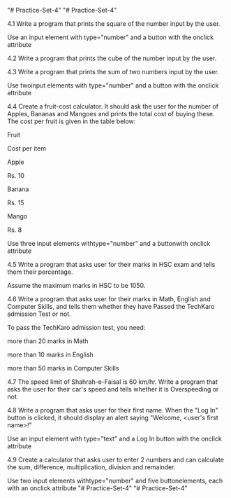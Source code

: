 "# Practice-Set-4" 
"# Practice-Set-4" 

4.1
Write a program that prints the square of the number input by the user.

Use an input element with type="number" and a button with the onclick attribute

4.2
Write a program that prints the cube of the number input by the user.

4.3
Write a program that prints the sum of two numbers input by the user.

Use twoinput elements with type="number" and a button with the onclick attribute

4.4
Create a fruit-cost calculator. It should ask the user for the number of Apples, Bananas and Mangoes and prints the total cost of buying these. The cost per fruit is given in the table below:

Fruit

Cost per item

Apple

Rs. 10

Banana

Rs. 15

Mango

Rs. 8

Use three input elements withtype="number" and a buttonwith onclick attribute

4.5
Write a program that asks user for their marks in HSC exam and tells them their percentage.

Assume the maximum marks in HSC to be 1050.

4.6
Write a program that asks user for their marks in Math, English and Computer Skills, and tells them whether they have Passed the TechKaro admission Test or not.

To pass the TechKaro admission test, you need:

more than 20 marks in Math

more than 10 marks in English

more than 50 marks in Computer Skills

4.7
The speed limit of Shahrah-e-Faisal is 60 km/hr. Write a program that asks the user for their car's speed and tells whether it is Overspeeding or not.

4.8
Write a program that asks user for their first name. When the "Log In" button is clicked, it should display an alert saying "Welcome, <user's first name>!"

Use an input element with type="text" and a Log In button with the onclick attribute

4.9
Create a calculator that asks user to enter 2 numbers and can calculate the sum, difference, multiplication, division and remainder. 

Use two input elements withtype="number" and five buttonelements, each with an onclick attribute
"# Practice-Set-4" 
"# Practice-Set-4" 
